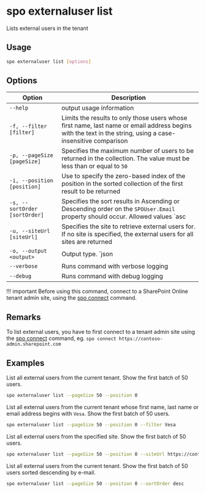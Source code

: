 # spo externaluser list

Lists external users in the tenant

## Usage

```sh
spo externaluser list [options]
```

## Options

Option|Description
------|-----------
`--help`|output usage information
`-f, --filter [filter]`|Limits the results to only those users whose first name, last name or email address begins with the text in the string, using a case-insensitive comparison
`-p, --pageSize [pageSize]`|Specifies the maximum number of users to be returned in the collection. The value must be less than or equal to `50`
`-i, --position [position]`|Use to specify the zero-based index of the position in the sorted collection of the first result to be returned
`-s, --sortOrder [sortOrder]`|Specifies the sort results in Ascending or Descending order on the `SPOUser.Email` property should occur. Allowed values `asc|desc`. Default `asc`
`-u, --siteUrl [siteUrl]`|Specifies the site to retrieve external users for. If no site is specified, the external users for all sites are returned
`-o, --output <output>`|Output type. `json|text`. Default `text`
`--verbose`|Runs command with verbose logging
`--debug`|Runs command with debug logging

!!! important
    Before using this command, connect to a SharePoint Online tenant admin site, using the [spo connect](../connect.md) command.

## Remarks

To list external users, you have to first connect to a tenant admin site using the [spo connect](../connect.md) command, eg. `spo connect https://contoso-admin.sharepoint.com`

## Examples

List all external users from the current tenant. Show the first batch of 50 users.

```sh
spo externaluser list --pageSize 50 --position 0
```

List all external users from the current tenant whose first name, last name or email address
begins with `Vesa`. Show the first batch of 50 users.

```sh
spo externaluser list --pageSize 50 --position 0 --filter Vesa
```

List all external users from the specified site. Show the first batch of 50 users.

```sh
spo externaluser list --pageSize 50 --position 0 --siteUrl https://contoso.sharepoint.com
```

List all external users from the current tenant. Show the first batch of 50 users sorted descending
by e-mail.

```sh
spo externaluser list --pageSize 50 --position 0 --sortOrder desc
```